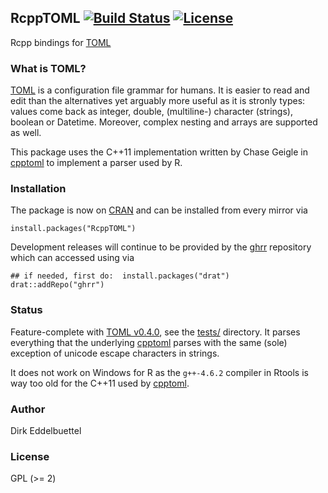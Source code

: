 ## RcppTOML [![Build Status](https://travis-ci.org/eddelbuettel/rcpptoml.svg)](https://travis-ci.org/eddelbuettel/rcpptoml) [![License](http://img.shields.io/badge/license-GPL%20%28%3E=%202%29-brightgreen.svg?style=flat)](http://www.gnu.org/licenses/gpl-2.0.html)

Rcpp bindings for [TOML](https://github.com/toml-lang/toml)

### What is TOML?

[TOML](https://github.com/toml-lang/toml) is a configuration file grammar for
humans. It is easier to read and edit than the alternatives yet arguably more
useful as it is stronly types: values come back as integer, double,
(multiline-) character (strings), boolean or Datetime. Moreover, complex
nesting and arrays are supported as well.

This package uses the C++11 implementation written by Chase Geigle in
[cpptoml](https://github.com/skystrife/cpptoml) to implement a parser used by
R.

### Installation

The package is now on [CRAN](http://cran.r-project.org) and can be installed
from every mirror via

```{.r}
install.packages("RcppTOML")
```

Development releases will continue to be provided by the
[ghrr](http://ghrr.github.io/drat) repository which can accessed using via

```{.r}
## if needed, first do:  install.packages("drat")
drat::addRepo("ghrr")
```

### Status

Feature-complete with
[TOML v0.4.0](https://github.com/toml-lang/toml/blob/master/versions/en/toml-v0.4.0.md),
see the [tests/](https://github.com/eddelbuettel/rcpptoml/tree/master/tests)
directory.  It parses everything that the underlying 
[cpptoml](https://github.com/skystrife/cpptoml) parses with the same (sole)
exception of unicode escape characters in strings.

It does not work on Windows for R as the `g++-4.6.2` compiler in Rtools is way
too old for the C++11 used by [cpptoml](https://github.com/skystrife/cpptoml).

### Author

Dirk Eddelbuettel

### License

GPL (>= 2)


